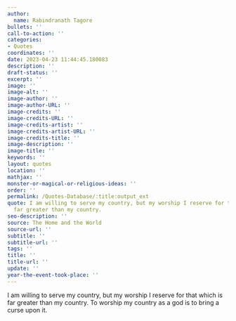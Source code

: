 ```yaml
---
author:
  name: Rabindranath Tagore
bullets: ''
call-to-action: ''
categories:
- Quotes
coordinates: ''
date: 2023-04-23 11:44:45.180083
description: ''
draft-status: ''
excerpt: ''
image: ''
image-alt: ''
image-author: ''
image-author-URL: ''
image-credits: ''
image-credits-URL: ''
image-credits-artist: ''
image-credits-artist-URL: ''
image-credits-title: ''
image-description: ''
image-title: ''
keywords: ''
layout: quotes
location: ''
mathjax: ''
monster-or-magical-or-religious-ideas: ''
order: ''
permalink: /Quotes-Database/:title:output_ext
quote: I am willing to serve my country, but my worship I reserve for that which is
  far greater than my country.
seo-description: ''
source: The Home and the World
source-url: ''
subtitle: ''
subtitle-url: ''
tags: ''
title: ''
title-url: ''
update: ''
year-the-event-took-place: ''
---
```

I am willing to serve my country, but my worship I reserve for that which is far greater than my country. To worship my country as a god is to bring a curse upon it.
